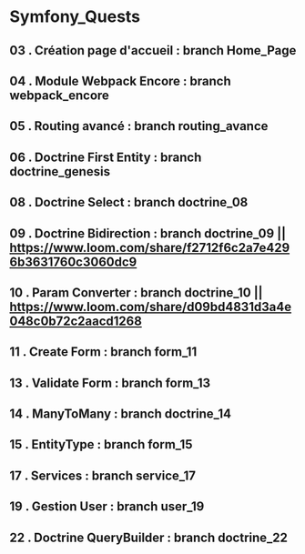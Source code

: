 # Symfony_Quests

## 03 . Création page d'accueil : branch Home_Page

## 04 . Module Webpack Encore   : branch webpack_encore

## 05 . Routing avancé          : branch routing_avance

## 06 . Doctrine First Entity   : branch doctrine_genesis

## 08 . Doctrine Select         : branch doctrine_08

## 09 . Doctrine Bidirection    : branch doctrine_09 || https://www.loom.com/share/f2712f6c2a7e4296b3631760c3060dc9

## 10 . Param Converter         : branch doctrine_10 || https://www.loom.com/share/d09bd4831d3a4e048c0b72c2aacd1268

## 11 . Create Form             : branch form_11 

## 13 . Validate Form           : branch form_13

## 14 . ManyToMany              : branch doctrine_14 

## 15 . EntityType              : branch form_15

## 17 . Services                : branch service_17 

## 19 . Gestion User            : branch user_19

## 22 . Doctrine QueryBuilder   : branch doctrine_22
